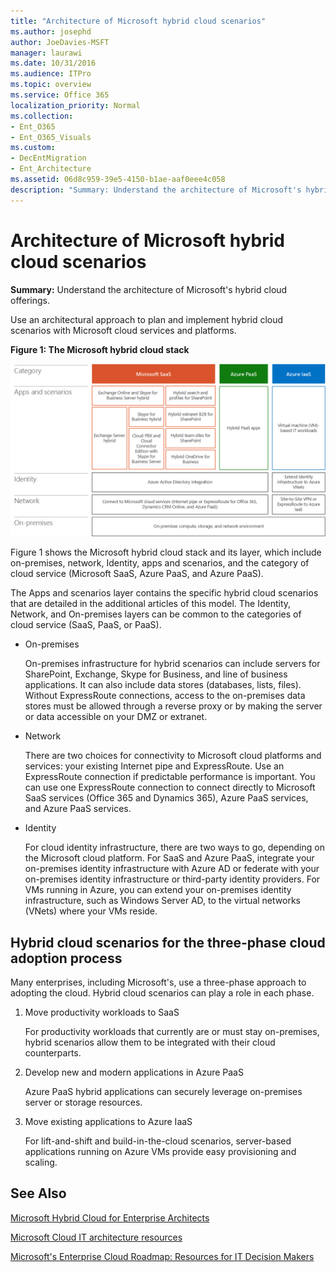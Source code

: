 ```yaml
---
title: "Architecture of Microsoft hybrid cloud scenarios"
ms.author: josephd
author: JoeDavies-MSFT
manager: laurawi
ms.date: 10/31/2016
ms.audience: ITPro
ms.topic: overview
ms.service: Office 365
localization_priority: Normal
ms.collection:
- Ent_O365
- Ent_O365_Visuals
ms.custom:
- DecEntMigration
- Ent_Architecture
ms.assetid: 06d8c959-39e5-4150-b1ae-aaf0eee4c058
description: "Summary: Understand the architecture of Microsoft's hybrid cloud offerings."
---
```


# Architecture of Microsoft hybrid cloud scenarios

 **Summary:** Understand the architecture of Microsoft's hybrid cloud offerings.
  
Use an architectural approach to plan and implement hybrid cloud scenarios with Microsoft cloud services and platforms.
  
**Figure 1: The Microsoft hybrid cloud stack**

![The Microsoft hybrid cloud stack](images/Hybrid_Poster/Hybrid_Cloud_Stack.png)
  
Figure 1 shows the Microsoft hybrid cloud stack and its layer, which include on-premises, network, Identity, apps and scenarios, and the category of cloud service (Microsoft SaaS, Azure PaaS, and Azure PaaS).
  
The Apps and scenarios layer contains the specific hybrid cloud scenarios that are detailed in the additional articles of this model. The Identity, Network, and On-premises layers can be common to the categories of cloud service (SaaS, PaaS, or PaaS).
  
- On-premises
    
    On-premises infrastructure for hybrid scenarios can include servers for SharePoint, Exchange, Skype for Business, and line of business applications. It can also include data stores (databases, lists, files). Without ExpressRoute connections, access to the on-premises data stores must be allowed through a reverse proxy or by making the server or data accessible on your DMZ or extranet.
    
- Network
    
    There are two choices for connectivity to Microsoft cloud platforms and services: your existing Internet pipe and ExpressRoute. Use an ExpressRoute connection if predictable performance is important. You can use one ExpressRoute connection to connect directly to Microsoft SaaS services (Office 365 and Dynamics 365), Azure PaaS services, and Azure PaaS services.
    
- Identity
    
    For cloud identity infrastructure, there are two ways to go, depending on the Microsoft cloud platform. For SaaS and Azure PaaS, integrate your on-premises identity infrastructure with Azure AD or federate with your on-premises identity infrastructure or third-party identity providers. For VMs running in Azure, you can extend your on-premises identity infrastructure, such as Windows Server AD, to the virtual networks (VNets) where your VMs reside.
    
## Hybrid cloud scenarios for the three-phase cloud adoption process

Many enterprises, including Microsoft's, use a three-phase approach to adopting the cloud. Hybrid cloud scenarios can play a role in each phase.
  
1. Move productivity workloads to SaaS
    
    For productivity workloads that currently are or must stay on-premises, hybrid scenarios allow them to be integrated with their cloud counterparts.
    
2. Develop new and modern applications in Azure PaaS
    
    Azure PaaS hybrid applications can securely leverage on-premises server or storage resources.
    
3. Move existing applications to Azure IaaS
    
    For lift-and-shift and build-in-the-cloud scenarios, server-based applications running on Azure VMs provide easy provisioning and scaling.
    
## See Also

[Microsoft Hybrid Cloud for Enterprise Architects](microsoft-hybrid-cloud-for-enterprise-architects.md)
  
[Microsoft Cloud IT architecture resources](microsoft-cloud-it-architecture-resources.md)

[Microsoft's Enterprise Cloud Roadmap: Resources for IT Decision Makers](https://sway.com/FJ2xsyWtkJc2taRD)



